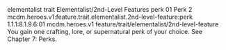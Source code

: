 <ability>
  <metadata>
    <class>elementalist</class>
    <feature_type>trait</feature_type>
    <file_dpath>Elementalist/2nd-Level Features</file_dpath>
    <item_id>perk</item_id>
    <item_index>01</item_index>
    <item_name>Perk</item_name>
    <level>2</level>
    <scc>mcdm.heroes.v1:feature.trait.elementalist.2nd-level-feature:perk</scc>
    <scdc>1.1.1:8.1.9.6:01</scdc>
    <source>mcdm.heroes.v1</source>
    <type>feature/trait/elementalist/2nd-level-feature</type>
  </metadata>
  <effects>
    <effect type="mundane">You gain one crafting, lore, or supernatural perk of your choice. See Chapter 7: Perks.</effect>
  </effects>
</ability>
